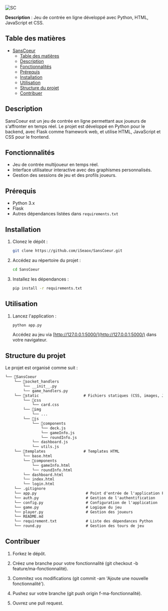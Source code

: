 ![SC](https://github.com/user-attachments/assets/8dd98300-82de-46c2-ae8d-dfb8cfd5b6c0)

**Description** : Jeu de contrée en ligne développé avec Python, HTML, JavaScript et CSS.

## Table des matières

- [SansCoeur](#sanscoeur)
  - [Table des matières](#table-des-matières)
  - [Description](#description)
  - [Fonctionnalités](#fonctionnalités)
  - [Prérequis](#prérequis)
  - [Installation](#installation)
  - [Utilisation](#utilisation)
  - [Structure du projet](#structure-du-projet)
  - [Contribuer](#contribuer)

## Description

SansCoeur est un jeu de contrée en ligne permettant aux joueurs de s'affronter en temps réel. Le projet est développé en Python pour le backend, avec Flask comme framework web, et utilise HTML, JavaScript et CSS pour le frontend.

## Fonctionnalités

- Jeu de contrée multijoueur en temps réel.
- Interface utilisateur interactive avec des graphismes personnalisés.
- Gestion des sessions de jeu et des profils joueurs.

## Prérequis

- Python 3.x
- Flask
- Autres dépendances listées dans `requirements.txt`

## Installation

1. Clonez le dépôt :

   ```bash
   git clone https://github.com/iSeaox/SansCoeur.git
   ```

2. Accédez au répertoire du projet :

    ```bash
    cd SansCoeur
    ```

3. Installez les dépendances :

    ```bash
    pip install -r requirements.txt
    ```

## Utilisation

1. Lancez l'application :

    ```bash
    python app.py
    ```

    Accédez au jeu via [http://127.0.0.1:5000/](http://127.0.0.1:5000/) dans votre navigateur.

## Structure du projet

Le projet est organisé comme suit :

```txt
└── 📁SansCoeur
    └── 📁socket_handlers
        └── __init__.py
        └── game_handlers.py
    └── 📁static                    # Fichiers statiques (CSS, images, JS)
        └── 📁css
            └── card.css
        └── 📁img
            └── ...
        └── 📁js
            └── 📁components
                └── deck.js
                └── gameInfo.js
                └── roundInfo.js
            └── dashboard.js
            └── utils.js
    └── 📁templates                 # Templates HTML
        └── base.html
        └── 📁components
            └── gameInfo.html
            └── roundInfo.html
        └── dashboard.html
        └── index.html
        └── login.html
    └── .gitignore
    └── app.py                      # Point d'entrée de l'application Flask
    └── auth.py                     # Gestion de l'authentification
    └── config.py                   # Configuration de l'application
    └── game.py                     # Logique du jeu
    └── player.py                   # Gestion des joueurs
    └── README.md
    └── requirement.txt             # Liste des dépendances Python
    └── round.py                    # Gestion des tours de jeu
```

## Contribuer

1. Forkez le dépôt.

2. Créez une branche pour votre fonctionnalité (git checkout -b feature/ma-fonctionnalité).

3. Commitez vos modifications (git commit -am 'Ajoute une nouvelle fonctionnalité').

4. Pushez sur votre branche (git push origin f-ma-fonctionnalité).

5. Ouvrez une pull request.
